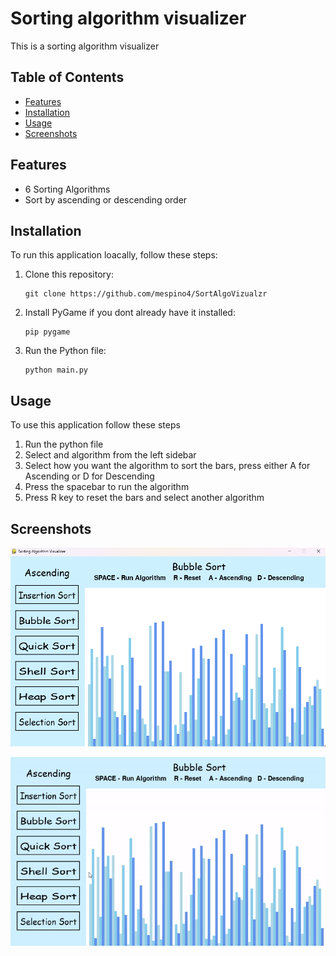 # Sorting algorithm visualizer
This is a sorting algorithm visualizer
## Table of Contents

- [Features](#features)
- [Installation](#installation)
- [Usage](#usage)
- [Screenshots](#screenshots)

## Features

- 6 Sorting Algorithms
- Sort by ascending or descending order

## Installation
To run this application loacally, follow these steps:

1. Clone this repository:

    ```
    git clone https://github.com/mespino4/SortAlgoVizualzr
    ```
    
2. Install PyGame if you dont already have it installed:

    ```
    pip pygame
    ```

2. Run the Python file:

    ```
    python main.py
    ```

## Usage

To use this application follow these steps

1. Run the python file
2. Select and algorithm from the left sidebar
3. Select how you want the algorithm to sort the bars, press either A for Ascending or D for Descending
4. Press the spacebar to run the algorithm
5. Press R key to reset the bars and select another algorithm

## Screenshots

![App](images/ss1.png)

![Demo](images/demo.gif)

